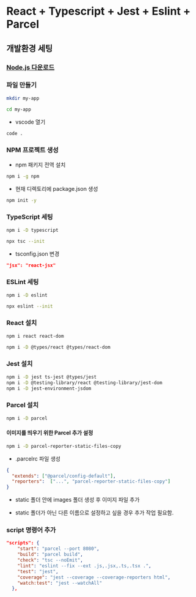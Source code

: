 # React + Typescript + Jest + Eslint + Parcel

## 개발환경 세팅

### [Node.js 다운로드](https://nodejs.org/en)

### 파일 만들기

```bash
mkdir my-app

cd my-app
```

- vscode 열기

```bash
code .
```

### NPM 프로젝트 생성

- npm 패키지 전역 설치

```bash
npm i -g npm
```

- 현재 디렉토리에 package.json 생성

```bash
npm init -y
```

### TypeScript 세팅

```bash
npm i -D typescript

npx tsc --init
```

- tsconfig.json 변경

```json
"jsx": "react-jsx"
```

### ESLint 세팅

```bash
npm i -D eslint

npx eslint --init
```

### React 설치

```bash
npm i react react-dom

npm i -D @types/react @types/react-dom
```

### Jest 설치

```bash
npm i -D jest ts-jest @types/jest
npm i -D @testing-library/react @testing-library/jest-dom
npm i -D jest-environment-jsdom
```

### Parcel 설치

```bash
npm i -D parcel
```

#### 이미지를 띄우기 위한 Parcel 추가 설정

```bash
npm i -D parcel-reporter-static-files-copy
```

- .parcelrc 파일 생성

```json
{
  "extends": ["@parcel/config-default"],
  "reporters":  ["...", "parcel-reporter-static-files-copy"]
}
```

- static 폴더 안에 images 폴더 생성 후 이미지 파일 추가

- static 폴더가 아닌 다른 이름으로 설정하고 싶을 경우 추가 작업 필요함.

### script 명령어 추가

```json
"scripts": {
    "start": "parcel --port 8080",
    "build": "parcel build",
    "check": "tsc --noEmit",
    "lint": "eslint --fix --ext .js,.jsx,.ts,.tsx .",
    "test": "jest",
    "coverage": "jest --coverage --coverage-reporters html",
    "watch:test": "jest --watchAll"
  },
```
